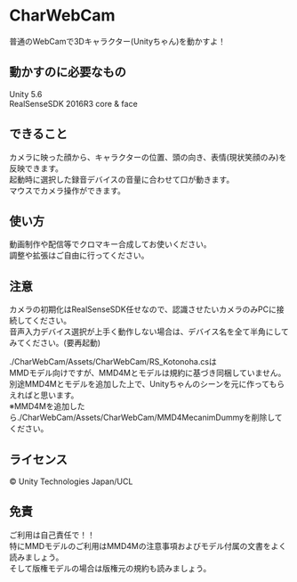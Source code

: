 # CharWebCam
普通のWebCamで3Dキャラクター(Unityちゃん)を動かすよ！

## 動かすのに必要なもの
Unity 5.6  
RealSenseSDK 2016R3 core & face

## できること
カメラに映った顔から、キャラクターの位置、頭の向き、表情(現状笑顔のみ)を反映できます。  
起動時に選択した録音デバイスの音量に合わせて口が動きます。  
マウスでカメラ操作ができます。

## 使い方
動画制作や配信等でクロマキー合成してお使いください。  
調整や拡張はご自由に行ってください。

## 注意
カメラの初期化はRealSenseSDK任せなので、認識させたいカメラのみPCに接続してください。  
音声入力デバイス選択が上手く動作しない場合は、デバイス名を全て半角にしてみてください。(要再起動)

./CharWebCam/Assets/CharWebCam/RS_Kotonoha.csは  
MMDモデル向けですが、MMD4Mとモデルは規約に基づき同梱していません。  
別途MMD4Mとモデルを追加した上で、Unityちゃんのシーンを元に作ってもらえればと思います。  
※MMD4Mを追加したら./CharWebCam/Assets/CharWebCam/MMD4MecanimDummyを削除してください。

## ライセンス
© Unity Technologies Japan/UCL

## 免責
ご利用は自己責任で！！  
特にMMDモデルのご利用はMMD4Mの注意事項およびモデル付属の文書をよく読みましょう。  
そして版権モデルの場合は版権元の規約も読みましょう。
